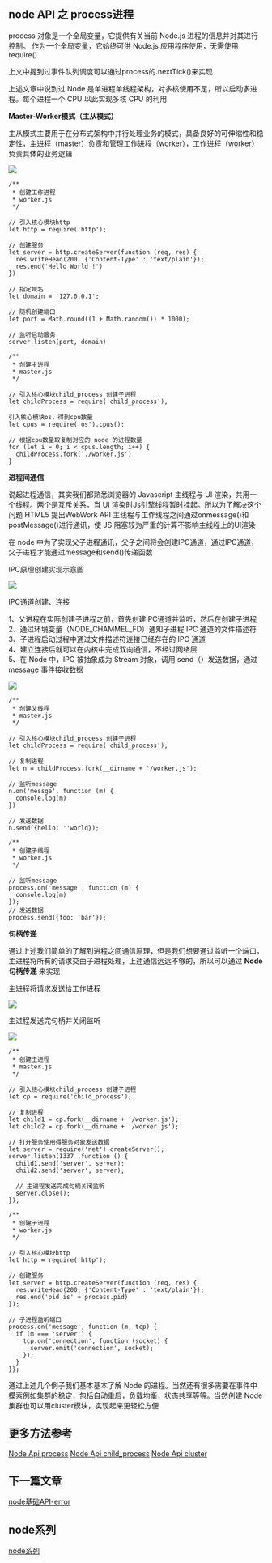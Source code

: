 ## node API 之 process进程 

process 对象是一个全局变量，它提供有关当前 Node.js 进程的信息并对其进行控制。 作为一个全局变量，它始终可供 Node.js 应用程序使用，无需使用 require()<br/>

上文中提到过事件队列调度可以通过process的.nextTick()来实现<br/>

上述文章中说到过 Node 是单进程单线程架构，对多核使用不足，所以启动多进程。每个进程一个 CPU 以此实现多核 CPU 的利用<br/>

**Master-Worker模式（主从模式）**

主从模式主要用于在分布式架构中并行处理业务的模式，具备良好的可伸缩性和稳定性，主进程（master）负责和管理工作进程（worker），工作进程（worker）负责具体的业务逻辑<br/>

<img src="https://github.com/MarsPen/-notes-summary/blob/master/images/master-worker.png"><br/>

```
/**
 * 创建工作进程
 * worker.js
 */

// 引入核心模块http
let http = require('http');

// 创建服务
let server = http.createServer(function (req, res) {
  res.writeHead(200, {'Content-Type' : 'text/plain'});
  res.end('Hello World !')
})

// 指定域名
let domain = '127.0.0.1';

// 随机创建端口
let port = Math.round((1 + Math.random()) * 1000);

// 监听启动服务
server.listen(port, domain)
```

```
/**
 * 创建主进程
 * master.js
 */

// 引入核心模块child_process 创建子进程
let childProcess = require('child_process');

引入核心模块os，得到cpu数量
let cpus = require('os').cpus();

// 根据cpu数量取复制对应的 node 的进程数量
for (let i = 0; i < cpus.length; i++) {
  childProcess.fork('./worker.js')
}

```


**进程间通信**<br/>

说起进程通信，其实我们都熟悉浏览器的 Javascript 主线程与 UI 渲染，共用一个线程。两个是互斥关系，当 UI 渲染时Js引擎线程暂时挂起。所以为了解决这个问题 HTML5 提出WebWork API 主线程与工作线程之间通过onmessage()和postMessage()进行通讯，使 JS 阻塞较为严重的计算不影响主线程上的UI渲染<br/>

在 node 中为了实现父子进程通讯，父子之间将会创建IPC通道，通过IPC通道，父子进程才能通过message和send()传递函数<br/>

IPC原理创建实现示意图<br/>

<img src="https://github.com/MarsPen/-notes-summary/blob/master/images/ipc.png"><br/>


IPC通道创建、连接<br/>

1、父进程在实际创建子进程之前，首先创建IPC通道并监听，然后在创建子进程<br/>
2、通过环境变量（NODE_CHAMMEL_FD）通知子进程 IPC 通道的文件描述符<br/>
3、子进程启动过程中通过文件描述符连接已经存在的 IPC 通道<br/>
4、建立连接后就可以在内核中完成双向通信，不经过网络层<br/>
5、在 Node 中，IPC 被抽象成为 Stream 对象，调用 send（）发送数据，通过 message 事件接收数据<br/>

<img src="https://github.com/MarsPen/-notes-summary/blob/master/images/ipc-create.png"><br/>

```
/**
 * 创建父线程
 * master.js
 */

// 引入核心模块child_process 创建子进程
let childProcess = require('child_process');

// 复制进程
let n = childProcess.fork(__dirname + '/worker.js');

// 监听message
n.on('messge', function (m) {
  console.log(m)
})

// 发送数据
n.send({hello: ''world});
```

```
/**
 * 创建子线程
 * worker.js
 */

// 监听message
process.on('message', function (m) {
  console.log(m)
});
// 发送数据
process.send({foo: 'bar'});
```

**句柄传递**<br/>

通过上述我们简单的了解到进程之间通信原理，但是我们想要通过监听一个端口，主进程将所有的请求交由子进程处理，上述通信远远不够的，所以可以通过 **Node句柄传递** 来实现<br/>

主进程将请求发送给工作进程<br/>

<img src="https://github.com/MarsPen/-notes-summary/blob/master/images/process-send.png"><br/>

主进程发送完句柄并关闭监听<br/>

<img src="https://github.com/MarsPen/-notes-summary/blob/master/images/process-on.png"><br/>

```
/**
 * 创建主进程
 * master.js
 */

// 引入核心模块child_process 创建子进程
let cp = require('child_process');

// 复制进程
let child1 = cp.fork(__dirname + '/worker.js');
let child2 = cp.fork(__dirname + '/worker.js');

// 打开服务使用得服务对象发送数据
let server = require('net').createServer();
server.listen(1337 ,function () {
  child1.send('server', server);
  child2.send('server', server);
  
  // 主进程发送完成句柄关闭监听
  server.close();
});
```

```
/**
 * 创建子进程
 * worker.js
 */
 
// 引入核心模块http
let http = require('http');

// 创建服务
let server = http.createServer(function (req, res) {
  res.writeHead(200, {'Content-Type' : 'text/plain'});
  res.end('pid is' + process.pid)
});

// 子进程监听端口
process.on('message', function (m, tcp) {
  if (m === 'server') {
    tcp.on('connection', function (socket) {
      server.emit('connection', socket);
    });
  }
}};

```

通过上述几个例子我们基本基本了解 Node 的进程。当然还有很多需要在事件中摸索例如集群的稳定，包括自动重启，负载均衡，状态共享等等。当然创建 Node 集群也可以用cluster模块，实现起来更轻松方便<br/>


## 更多方法参考<br/>
<a href='http://nodejs.cn/api/process.html'>Node Api process</a>
<a href='http://nodejs.cn/api/child_process.html'>Node Api child_process</a>
<a href='http://nodejs.cn/api/cluster.html'>Node Api cluster</a>



## 下一篇文章
<a href='https://github.com/MarsPen/-notes-summary/blob/master/node/error.md'>node基础API-error</a>

## node系列
<a href='https://github.com/MarsPen/-notes-summary/blob/master/node/index.md'>node系列</a>














